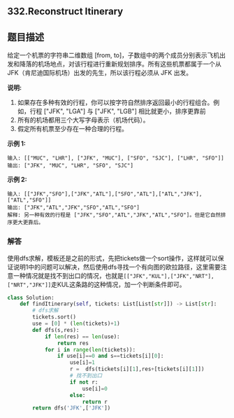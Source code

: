 ## 332.Reconstruct Itinerary

## 题目描述

给定一个机票的字符串二维数组 [from, to]，子数组中的两个成员分别表示飞机出发和降落的机场地点，对该行程进行重新规划排序。所有这些机票都属于一个从JFK（肯尼迪国际机场）出发的先生，所以该行程必须从 JFK 出发。

**说明:**

1. 如果存在多种有效的行程，你可以按字符自然排序返回最小的行程组合。例如，行程 ["JFK", "LGA"] 与 ["JFK", "LGB"] 相比就更小，排序更靠前
2. 所有的机场都用三个大写字母表示（机场代码）。
3. 假定所有机票至少存在一种合理的行程。

**示例 1:**

```
输入: [["MUC", "LHR"], ["JFK", "MUC"], ["SFO", "SJC"], ["LHR", "SFO"]]
输出: ["JFK", "MUC", "LHR", "SFO", "SJC"]
```

**示例 2:**

```
输入: [["JFK","SFO"],["JFK","ATL"],["SFO","ATL"],["ATL","JFK"],["ATL","SFO"]]
输出: ["JFK","ATL","JFK","SFO","ATL","SFO"]
解释: 另一种有效的行程是 ["JFK","SFO","ATL","JFK","ATL","SFO"]。但是它自然排序更大更靠后。
```



### 解答

​	使用dfs求解，模板还是之前的形式，先把tickets做一个sort操作，这样就可以保证说明1中的问题可以解决，然后使用dfs寻找一个有向图的欧拉路径，这里需要注意一种情况就是找不到出口的情况，也就是`[["JFK","KUL"],["JFK","NRT"],["NRT","JFK"]]`走KUL这条路的这种情况，加一个判断条件即可。

```python
class Solution:
    def findItinerary(self, tickets: List[List[str]]) -> List[str]:
        # dfs求解
        tickets.sort()
        use = [0] * (len(tickets)+1)
        def dfs(s,res):
            if len(res) == len(use):
                return res
            for i in range(len(tickets)):
                if use[i]==0 and s==tickets[i][0]:
                    use[i]=1
                    r =  dfs(tickets[i][1],res+[tickets[i][1]])
                    # 找不到出口
                    if not r:
                        use[i]=0
                    else:
                        return r
        return dfs('JFK',['JFK'])
```

